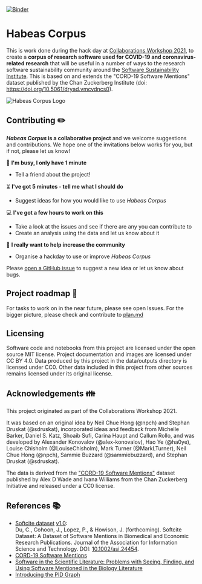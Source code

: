 [![Binder](https://mybinder.org/badge.svg)](https://mybinder.org/v2/gh/softwaresaved/habeas-corpus/main?filepath=notebooks/CORD-19-viewer.ipynb)

# Habeas Corpus

This is work done during the hack day at [Collaborations Workshop 2021](https://www.software.ac.uk/cw21), to create a **corpus of research software used for COVID-19 and coronavirus-related research** that will be useful in a number of ways to the research software sustainability community around the [Software Sustainability Institute](https://www.software.ac.uk/). This is based on and extends the "CORD-19 Software Mentions" dataset published by the Chan Zuckerberg Institute (doi: https://doi.org/10.5061/dryad.vmcvdncs0).

![Habeas Corpus Logo](https://github.com/softwaresaved/habeas-corpus/blob/main/Habeas%20Corpus%20logo.png)

## Contributing :pencil2:

**_Habeas Corpus_ is a collaborative project** and we welcome suggestions and contributions. We hope one of the invitations below works for you, but if not, please let us know!

:running: **I'm busy, I only have 1 minute**
- Tell a friend about the project!

:hourglass_flowing_sand: **I've got 5 minutes - tell me what I should do**
- Suggest ideas for how you would like to use _Habeas Corpus_

:computer: **I've got a few hours to work on this**
- Take a look at the issues and see if there are any you can contribute to
- Create an analysis using the data and let us know about it

:tada: **I really want to help increase the community**
- Organise a hackday to use or improve _Habeas Corpus_

Please [open a GitHub issue](https://github.com/softwaresaved/habeas-corpus/issues) to suggest a new idea or let us know about bugs.

## Project roadmap :checkered_flag:
For tasks to work on in the near future, please see open Issues. 
For the bigger picture, please check and contribute to [plan.md](docs/plan.md)

## Licensing

Software code and notebooks from this project are licensed under the open source MIT license. Project documentation and images are licensed under CC BY 4.0. Data produced by this project in the data/outputs directory is licensed under CC0. Other data included in this project from other sources remains licensed under its original license.

## Acknowledgements :family:

This project originated as part of the Collaborations Workshop 2021.

It was based on an original idea by Neil Chue Hong (@npch) and Stephan Druskat (@sdruskat), incorporated ideas and feedback from Michelle Barker, Daniel S. Katz, Shoaib Sufi, Carina Haupt and Callum Rollo, and was developed by Alexander Konovalov (@alex-konovalov), Hao Ye (@ha0ye), Louise Chisholm (@LouiseChisholm), Mark Turner (@MarkLTurner), Neil Chue Hong (@npch), Sammie Buzzard (@sammiebuzzard), and Stephan Druskat (@sdruskat).

The data is derived from the ["CORD-19 Software Mentions"](https://doi.org/10.5061/dryad.vmcvdncs0) dataset published by Alex D Wade and Ivana Williams from the Chan Zuckerberg Initiative and released under a CC0 license. 

## References :books:

- [Softcite dataset](https://github.com/howisonlab/softcite-dataset) [v1.0](https://github.com/howisonlab/softcite-dataset/releases/tag/v1.0):  
Du, C., Cohoon, J., Lopez, P., & Howison, J. (forthcoming). Softcite Dataset: A Dataset of Software Mentions in Biomedical and Economic Research Publications. Journal of the Association for Information Science and Technology. DOI: [10.1002/asi.24454](https://doi.org/10.1002/asi.24454).
- [CORD-19 Software Mentions](https://doi.org/10.5061/dryad.vmcvdncs0)
- [Software in the Scientific Literature: Problems with Seeing, Finding, and Using Software Mentioned in the Biology Literature](http://james.howison.name/pubs/howison-bullard-2015-software-citation.pdf)
- [Introducing the PID Graph](https://www.project-freya.eu/en/blogs/blogs/the-pid-graph)
